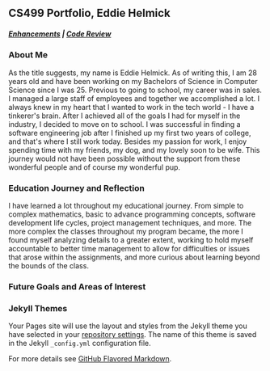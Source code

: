 ## CS499 Portfolio, Eddie Helmick

##### [Enhancements](https://edwardhelmick.github.io/Enhancements.html)  |  [Code Review](https://edwardhelmick.github.io/CodeReview.html)

### About Me
As the title suggests, my name is Eddie Helmick. As of writing this, I am 28 years old and have been working on my Bachelors of Science in Computer Science since I was 25. Previous to going to school, my career was in sales. I managed a large staff of employees and together we accomplished a lot. I always knew in my heart that I wanted to work in the tech world - I have a tinkerer's brain. After I achieved all of the goals I had for myself in the industry, I decided to move on to school. I was successful in finding a software engineering job after I finished up my first two years of college, and that's where I still work today. Besides my passion for work, I enjoy spending time with my friends, my dog, and my lovely soon to be wife. This journey would not have been possible without the support from these wonderful people and of course my wonderful pup.

### Education Journey and Reflection
I have learned a lot throughout my educational journey. From simple to complex mathematics, basic to advance programming concepts, software development life cycles, project management techniques, and more. The more complex the classes throughout my program became, the more I found myself analyzing details to a greater extent, working to hold myself accountable to better time management to allow for difficulties or issues that arose within the assignments, and more curious about learning beyond the bounds of the class.

### Future Goals and Areas of Interest







### Jekyll Themes

Your Pages site will use the layout and styles from the Jekyll theme you have selected in your [repository settings](https://github.com/edwardhelmick/edwardhelmick.github.io/settings/pages). The name of this theme is saved in the Jekyll `_config.yml` configuration file.

For more details see [GitHub Flavored Markdown](https://guides.github.com/features/mastering-markdown/).

